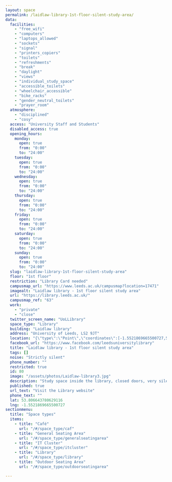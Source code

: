 ```yaml
---
layout: space
permalink: /laidlaw-library-1st-floor-silent-study-area/
data:
  facilities:
    - "free_wifi"
    - "computers"
    - "laptops_allowed"
    - "sockets"
    - "signal"
    - "printers_copiers"
    - "toilets"
    - "refreshments"
    - "break"
    - "daylight"
    - "views"
    - "individual_study_space"
    - "accessible_toilets"
    - "wheelchair_accessible"
    - "bike_racks"
    - "gender_neutral_toilets"
    - "prayer_room"
  atmosphere:
    - "disciplined"
    - "cosy"
  access: "University Staff and Students"
  disabled_access: true
  opening_hours:
    monday:
      open: true
      from: "0:00"
      to: "24:00"
    tuesday:
      open: true
      from: "0:00"
      to: "24:00"
    wednesday:
      open: true
      from: "0:00"
      to: "24:00"
    thursday:
      open: true
      from: "0:00"
      to: "24:00"
    friday:
      open: true
      from: "0:00"
      to: "24:00"
    saturday:
      open: true
      from: "0:00"
      to: "24:00"
    sunday:
      open: true
      from: "0:00"
      to: "24:00"
  slug: "laidlaw-library-1st-floor-silent-study-area"
  floor: "1st floor"
  restriction: "Library Card needed"
  campusmap_url: "https://www.leeds.ac.uk/campusmap?location=17471"
  imagealt: "Laidlaw library - 1st floor silent study area"
  url: "https://library.leeds.ac.uk/"
  campusmap_ref: "63"
  work:
    - "private"
    - "close"
  twitter_screen_name: "UoLLibrary"
  space_type: "Library"
  building: "Laidlaw library"
  address: "University of Leeds, LS2 9JT"
  location: "{\"type\":\"Point\",\"coordinates\":[-1.5521869665500727,53.806643780629116]}"
  facebook_url: "https://www.facebook.com/leedsuniversitylibrary"
  title: "Laidlaw library - 1st floor silent study area"
  tags: []
  noise: "Strictly silent"
  phone_number: ""
  restricted: true
  id: 80
  image: "/assets/photos/Laidlaw-library3.jpg"
  description: "Study space inside the library, closed doors, very silent."
  published: true
  url_text: "Visit the Library website"
  phone_text: ""
  lat: 53.806643780629116
  lng: -1.5521869665500727
sectionmenu:
  title: "Space types"
  items:
    - title: "Café"
      url: "/#/space_type/caf"
    - title: "General Seating Area"
      url: "/#/space_type/generalseatingarea"
    - title: "IT Cluster"
      url: "/#/space_type/itcluster"
    - title: "Library"
      url: "/#/space_type/library"
    - title: "Outdoor Seating Area"
      url: "/#/space_type/outdoorseatingarea"

---
```

